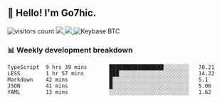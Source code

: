## 👋 Hello! I'm Go7hic.

 ![visitors count](https://visitors-by-url-pls-dont-use-this-in-your-repo.vercel.app/Go7hic-github-readme)
 <a href="https://twitter.com/Go7hic">
    <img src="https://img.shields.io/badge/-@Go7hic-1ca0f1?style=flat-square&labelColor=1ca0f1&logo=twitter&logoColor=white&link=https://twitter.com/Go7hic">
   <a/>
   <a href="mailto:gtfx0209@gmail.com">
    <img src="https://img.shields.io/badge/-gtfx0209@gmail.com-c14438?style=flat-square&logo=Gmail&logoColor=white&link=mailto:gtfx0209@gmail.com">
   <a/>
    ![Keybase BTC](https://img.shields.io/keybase/btc/Go7hic)
 <!--
🔭 I’m currently working
🌱 I’m currently learning
💬 Ask me about 
📫 How to reach me: 
⚡ Fun fact: 
-->
 <!--
![My Github Stats](https://github-readme-stats.vercel.app/api?username=Go7hic&show_icons=true&count_private=true)

-->

### 📊 Weekly development breakdown
<!--START_SECTION:waka-->
```text
TypeScript  9 hrs 39 mins       █████████████████░░░░░░░░   70.21 
LESS        1 hr 57 mins        ███░░░░░░░░░░░░░░░░░░░░░░   14.22 
Markdown    42 mins             █░░░░░░░░░░░░░░░░░░░░░░░░   5.1 
JSON        41 mins             █░░░░░░░░░░░░░░░░░░░░░░░░   5.06 
YAML        13 mins             ░░░░░░░░░░░░░░░░░░░░░░░░░   1.62
```
<!--END_SECTION:waka-->

